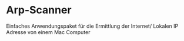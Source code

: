 # Arp-Scanner

Einfaches Anwendungspaket für die Ermittlung der Internet/ Lokalen IP Adresse von einem Mac Computer
